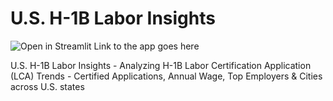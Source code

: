 # U.S. H-1B Labor Insights
![Open in Streamlit](https://static.streamlit.io/badges/streamlit_badge_black_white.svg) Link to the app goes here

U.S. H-1B Labor Insights - Analyzing H-1B Labor Certification Application (LCA) Trends - Certified Applications, Annual Wage, Top Employers &amp; Cities across U.S. states
